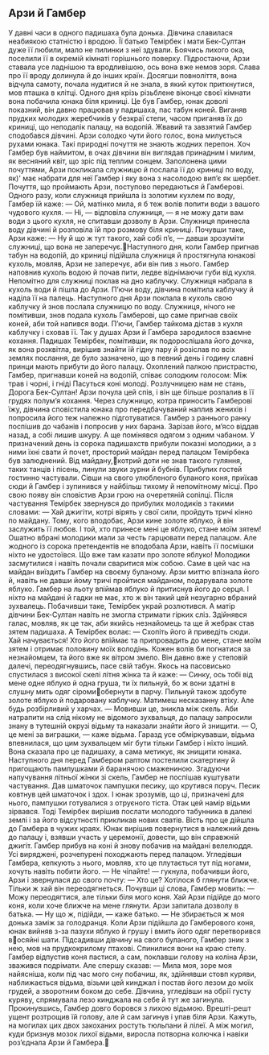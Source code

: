## Арзи й Гамбер
У давні часи в одного падишаха була донька. Дівчина славилася неабиякою статністю і вродою. Її батько Темірбек і мати Бек-Султан дуже її любили, мало не пилинки з неї здували. Боячись лихого ока, поселили її в окремій кімнаті горішнього поверху.
Підростаючи, Арзи ставала усе ладнішою та вродливішою, ось вона вже немов зоря. Слава про її вроду долинула й до інших країн. Досягши повноліття, вона відчула самоту, почала нудитися й не знала, в який куток приткнутися, мов пташка в клітці. Одного дня крізь різьблене віконце своєї кімнати вона побачила юнака біля криниці. Це був Гамбер, юнак доволі показний, він давно працював у падишаха, пас табун коней. Виганяв прудких молодих жеребчиків у безкраї степи, часом приганяв їх до криниці, що неподалік палацу, на водопій.
Жвавий та завзятий Гамбер сподобався дівчині. Арзи солодко чути його голос, вона милується рухами юнака. Такі природні почуття не знають жодних перепон. Хоч Гамбер був наймитом, в очах дівчини він виглядав принадним і милим, як весняний квіт, що зріс під теплим сонцем. Заполонена цими почуттями, Арзи покликала служницю й послала її до криниці по воду, як)' має набрати для неї Гамбер і яку вона з насолодою вип’є як шербет.
Почуття, що проймають Арзи, поступово передаються й Гамберові. Одного разу, коли служниця прийшла із золотим кухлем по воду, Гамбер їй каже:
— Ой, матінко мила, я б теж волів попити води з вашого чудового кухля.
— Ні, — відповіла служниця, — я не можу дати вам води з цього кухля, не спитавши дозволу в Арзи.
Служниця принесла воду дівчині й розповіла їй про розмову біля криниці. Почувши таке, Арзи каже:
— Ну й що ж тут такого, хай собі п’є, — давши зрозуміти служниці, що вона не заперечує.Наступного дня, коли Гамбер пригнав табун на водопій, до криниці підійшла служниця й простягнула юнакові кухоль, мовляв, Арзи не заперечує, аби він пив з нього. Гамбер наповнив кухоль водою й почав пити, ледве віднімаючи губи від кухля. Непомітно для служниці поклав на дно каблучку. Служниця набрала в кухоль води й пішла до Арзи. П’ючи воду, дівчина помітила каблучку й наділа її на палець.
Наступного дня Арзи поклала в кухоль свою каблучку й знов послала служницю по воду. Служниця, нічого не помітивши, знов подала кухоль Гамберові, що саме пригнав своїх коней, аби той напився води. П’ючи, Гамбер тайкома дістав з кухля каблучку і сховав її.
Так у душах Арзи й Гамбера зародилося взаємне кохання.
Падишах Темірбек, помітивши, як подорослішала його дочка, як вона розквітла, вирішив знайти їй гідну пару й розіслав по всіх землях послання, де було зазначено, що в певний день і годину славні принци мають прибути до його палацу.
Охоплений палкою пристрастю, Гамбер, пригнавши коней на водопій, співає солодким голосом:
Між трав і чорні, і гніді Пасуться коні молоді.
Розлучницею нам не стань,
Дорога Бек-Султан!
Арзи почула цей спів, і він ще більше розпалив в її грудях полум’я кохання.
Через служницю, котра приносить Гамберові їжу, дівчина сповістила юнака про передбачуваний наплив женихів і попросила його теж належно підготуватися.
Гамбер з раннього ранку поспішив до чабанів і попросив у них барана. Зарізав його, м’ясо віддав назад, а собі лишив шкуру. А ще помінявся одягом з одним чабаном.
У призначений день із сорока падишахств прибули показні молодики, а з ними їхні свати й почет, просторий майдан перед палацом Темірбека був залюднений. Від майдану,котрий доти не знав такого гуляння, таких танців і пісень, линули звуки зурни й бубнів. Прибулих гостей гостинно частували.
Сівши на свого улюбленого буланого коня, приїхав сюди й Гамбер і зупинився у найбільш тихому й непомітному місці. Про свою появу він сповістив Арзи грою на очеретяній сопілці.
Після частування Темірбек звернувся до прибулих молодиків з такими словами:
— Хай джигіти, котрі вірять у свої сили, пройдуть тричі кінно по майдану. Тому, кого вподобає, Арзи кине золоте яблуко, й він заслужить її любов. І той, хто принесе мені це яблуко, стане моїм зятем!
Ошатно вбрані молодики мали за честь гарцювати перед палацом. Але жодного із сорока претендентів не вподобала Арзи, навіть її посмішки ніхто не удостоївся. Що вже там казати про золоте яблуко! Молодики засмутилися і навіть почали сваритися між собою.
Саме в цей час на майдан виїздить Гамбер на своєму буланому. Арзи миттю впізнала його й, навіть не давши йому тричі пройтися майданом, подарувала золоте яблуко. Гамбер на льоту впіймав яблуко й притиснув його до серця. І ніхто на майдані й гадки не має, хто ж він такий цей незугарно вбраний зухвалець.
Побачивши таке, Темірбек украй розлютився. А матір дівчини Бек-Султан навіть не змогла стримати гірких сліз. Здійнявся галас, мовляв, як це так, аби якийсь незнайомець та ще й жебрак став зятем падишаха. А Темірбек волає:
— Схопіть його й приведіть сюди. Хай начувається! Хто його впіймає та припровадить до мене, стане моїм зятем і отримає половину моїх володінь.
Кожен волів би погнатися за незнайомцем, та його вже як вітром змело. Він давно вже у степовій далечі, переодягнувшись, пасе свій табун.
Якось на пасовисько спустилася з високої скелі літня жінка та й каже:
— Синку, ось тобі від мене одне яблуко й одна груша, ти їх пильнуй, бо ж вони здатні в слушну мить одяг сіромиобернути в парчу. Пильнуй також здобуте золоте яблуко й подаровану каблучку. Матимеш несказанну втіху. Але будь розбірливий у харчах. — Мовивши це, зникла між скель.
Аби натрапити на слід нікому не відомого зухвальця, до палацу запросили знану в тутешній окрузі відьму та наказали знайти його й знищити.
— О, це мені за виграшки, — каже відьма.
Гаразд усе обміркувавши, відьма впевнилася, що цим зухвальцем міг бути тільки Гамбер і ніхто інший. Вона сказала про це падишаху, а сама метикує, як знищити юнака. Наступного дня перед Гамбером раптом постелили скатертину й пригощають пампушками й баранячою смажениною. Згадуючи напучування літньої жінки зі скель, Гамбер не поспішав куштувати частування. Дав шматочок пампушки песику, що крутився поруч. Песик ковтнув цей шматочок і здох. І юнак зрозумів, що ці, призначені для нього, пампушки готувалися з отруєного тіста.
Отак цей намір відьми зірвався.
Тоді Темірбек вирішив послати молодого табунника в далекі землі і за його відсутності прикликав нових сватів.
Вість про це дійшла до Гамбера в чужих краях. Юнак вирішив повернутися в належний день до палацу і, взявши участь у церемонії, довести, що він справжній джигіт.
Гамбер прибув на коні й знову побачив на майдані велелюддя. Усі виряджені, розчепурені походжають перед палацом. Угледівши Гамбера, кепкують з нього, мовляв, хто це плутається тут під ногами, хочуть навіть побити його.
— Не чіпайте! — гукнула, побачивши його, Арзи і звернулася до свого почту: — Хто це? Хотілося б глянути ближче. Тільки ж хай він переодягнеться.
Почувши ці слова, Гамбер мовить:
— Можу переодягтися, але тільки біля мого коня. Хай Арзи підійде до мого коня, коли хоче ближче на мене глянути.
Арзи запитала дозволу в батька.
— Ну що ж, підійди, — каже батько. — Не збирається ж
моя донька заміж за голодранця.
Коли Арзи підійшла до Гамберового коня, юнак вийняв з-за пазухи яблуко й грушу і вмить його одяг перетворився восяйні шати. Підсадивши дівчину на свого буланого, Гамбер зник з нею, мов на прудкокрилому птахові.
Спинилися вони на краю степу. Гамбер відпустив коня пастися, а сам, поклавши голову на коліна Арзи, зважився подрімати. Але спершу сказав:
— Мила моя, зоре моя найясніша, коли під час мого сну побачиш, як, здійнявши стовп куряви, наближається відьма, візьми цей кинджал і постав його лезом до моїх грудей, а зворотним боком до себе.
Дівчина, угледівши на обрії густу куряву, спрямувала лезо кинджала на себе й тут же загинула.
Прокинувшись, Гамбер довго боровся з лихою відьмою. Врешті-решт ущент розтрощив їй голову, але й сам загинув і упав біля Арзи.
Кажуть, на могилах цих двох закоханих ростуть тюльпани й лілеї. А між могил, куди бризнув мозок лихої відьми, виросла потворна колючка і навіки роз’єднала Арзи й Гамбера.
